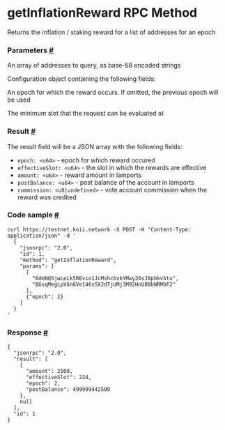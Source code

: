 # getInflationReward RPC Method 
Returns the inflation / staking reward for a list of addresses for an epoch

### Parameters [#](#parameters)

An array of addresses to query, as base-58 encoded strings

Configuration object containing the following fields:

An epoch for which the reward occurs. If omitted, the previous epoch will be used

The minimum slot that the request can be evaluated at

### Result [#](#result)

The result field will be a JSON array with the following fields:

*   `epoch: <u64>` - epoch for which reward occured
*   `effectiveSlot: <u64>` - the slot in which the rewards are effective
*   `amount: <u64>` - reward amount in lamports
*   `postBalance: <u64>` - post balance of the account in lamports
*   `commission: <u8|undefined>` - vote account commission when the reward was credited

### Code sample [#](#code-sample)

```
curl https://testnet.koii.network -X POST -H "Content-Type: application/json" -d '
  {
    "jsonrpc": "2.0",
    "id": 1,
    "method": "getInflationReward",
    "params": [
      [
        "6dmNQ5jwLeLk5REvio1JcMshcbvkYMwy26sJ8pbkvStu",
        "BGsqMegLpV6n6Ve146sSX2dTjUMj3M92HnU8BbNRMhF2"
      ],
      {"epoch": 2}
    ]
  }
'
```


### Response [#](#response)

```
{
  "jsonrpc": "2.0",
  "result": [
    {
      "amount": 2500,
      "effectiveSlot": 224,
      "epoch": 2,
      "postBalance": 499999442500
    },
    null
  ],
  "id": 1
}
```
